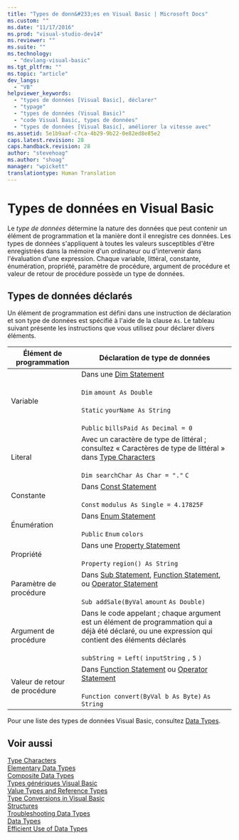 ```yaml
---
title: "Types de donn&#233;es en Visual Basic | Microsoft Docs"
ms.custom: ""
ms.date: "11/17/2016"
ms.prod: "visual-studio-dev14"
ms.reviewer: ""
ms.suite: ""
ms.technology: 
  - "devlang-visual-basic"
ms.tgt_pltfrm: ""
ms.topic: "article"
dev_langs: 
  - "VB"
helpviewer_keywords: 
  - "types de données [Visual Basic], déclarer"
  - "typage"
  - "types de données (Visual Basic)"
  - "code Visual Basic, types de données"
  - "types de données [Visual Basic], améliorer la vitesse avec"
ms.assetid: 5e1b9aaf-c7ca-4b29-9b22-0e82ed8e85e2
caps.latest.revision: 28
caps.handback.revision: 28
author: "stevehoag"
ms.author: "shoag"
manager: "wpickett"
translationtype: Human Translation
---
```

# Types de donn&#233;es en Visual Basic
Le *type de données* détermine la nature des données que peut contenir un élément de programmation et la manière dont il enregistre ces données.  Les types de données s'appliquent à toutes les valeurs susceptibles d'être enregistrées dans la mémoire d'un ordinateur ou d'intervenir dans l'évaluation d'une expression.  Chaque variable, littéral, constante, énumération, propriété, paramètre de procédure, argument de procédure et valeur de retour de procédure possède un type de données.  
  
## Types de données déclarés  
 Un élément de programmation est défini dans une instruction de déclaration et son type de données est spécifié à l'aide de la clause `As`.  Le tableau suivant présente les instructions que vous utilisez pour déclarer divers éléments.  
  
|Élément de programmation|Déclaration de type de données|  
|------------------------------|------------------------------------|  
|Variable|Dans une [Dim Statement](../../../../visual-basic/language-reference/statements/dim-statement.md)<br /><br /> `Dim`   `amount As Double`<br /><br /> `Static`   `yourName As String`<br /><br /> `Public`   `billsPaid As Decimal = 0`|  
|Literal|Avec un caractère de type de littéral ; consultez « Caractères de type de littéral » dans [Type Characters](../../../../visual-basic/programming-guide/language-features/data-types/type-characters.md)<br /><br /> `Dim searchChar As Char = "."`  `C`|  
|Constante|Dans [Const Statement](../../../../visual-basic/language-reference/statements/const-statement.md)<br /><br /> `Const`   `modulus As Single = 4.17825F`|  
|Énumération|Dans [Enum Statement](../../../../visual-basic/language-reference/statements/enum-statement.md)<br /><br /> `Public`   `Enum`   `colors`|  
|Propriété|Dans une [Property Statement](../../../../visual-basic/language-reference/statements/property-statement.md)<br /><br /> `Property`   `region() As String`|  
|Paramètre de procédure|Dans [Sub Statement](../../../../visual-basic/language-reference/statements/sub-statement.md), [Function Statement](../../../../visual-basic/language-reference/statements/function-statement.md), ou [Operator Statement](../../../../visual-basic/language-reference/statements/operator-statement.md)<br /><br /> `Sub addSale(ByVal`   `amount`   `As Double)`|  
|Argument de procédure|Dans le code appelant ; chaque argument est un élément de programmation qui a déjà été déclaré, ou une expression qui contient des éléments déclarés<br /><br /> `subString = Left(`  `inputString`  `,`   `5`  `)`|  
|Valeur de retour de procédure|Dans [Function Statement](../../../../visual-basic/language-reference/statements/function-statement.md) ou [Operator Statement](../../../../visual-basic/language-reference/statements/operator-statement.md)<br /><br /> `Function convert(ByVal b As Byte)`   `As String`|  
  
 Pour une liste des types de données Visual Basic, consultez [Data Types](../../../../visual-basic/language-reference/data-types/data-type-summary.md).  
  
## Voir aussi  
 [Type Characters](../../../../visual-basic/programming-guide/language-features/data-types/type-characters.md)   
 [Elementary Data Types](../../../../visual-basic/programming-guide/language-features/data-types/elementary-data-types.md)   
 [Composite Data Types](../../../../visual-basic/programming-guide/language-features/data-types/composite-data-types.md)   
 [Types génériques Visual Basic](../../../../visual-basic/programming-guide/language-features/data-types/generic-types.md)   
 [Value Types and Reference Types](../../../../visual-basic/programming-guide/language-features/data-types/value-types-and-reference-types.md)   
 [Type Conversions in Visual Basic](../../../../visual-basic/programming-guide/language-features/data-types/type-conversions.md)   
 [Structures](../../../../visual-basic/programming-guide/language-features/data-types/structures.md)   
 [Troubleshooting Data Types](../../../../visual-basic/programming-guide/language-features/data-types/troubleshooting-data-types.md)   
 [Data Types](../../../../visual-basic/language-reference/data-types/data-type-summary.md)   
 [Efficient Use of Data Types](../../../../visual-basic/programming-guide/language-features/data-types/efficient-use-of-data-types.md)